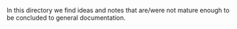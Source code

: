 In this directory we find ideas and notes that are/were not mature enough to be concluded to general documentation.
